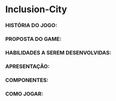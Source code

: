 # Inclusion-City

### HISTÓRIA DO JOGO:

### PROPOSTA DO GAME:

### HABILIDADES A SEREM DESENVOLVIDAS:

### APRESENTAÇÃO:

### COMPONENTES:

### COMO JOGAR:


